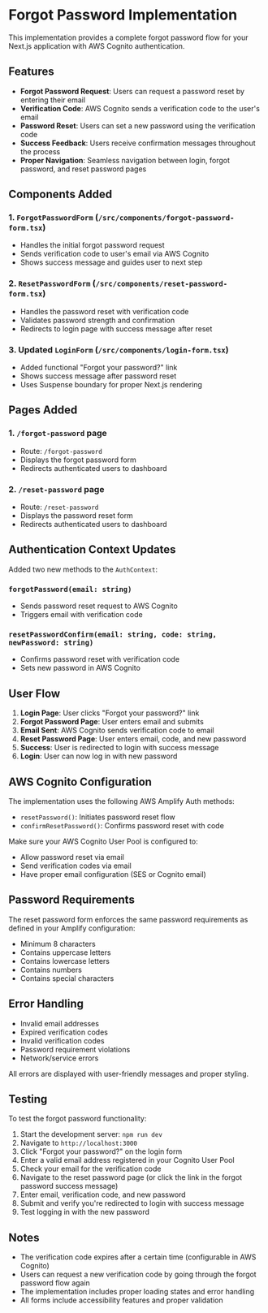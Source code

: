 # Forgot Password Implementation

This implementation provides a complete forgot password flow for your Next.js application with AWS Cognito authentication.

## Features

- **Forgot Password Request**: Users can request a password reset by entering their email
- **Verification Code**: AWS Cognito sends a verification code to the user's email
- **Password Reset**: Users can set a new password using the verification code
- **Success Feedback**: Users receive confirmation messages throughout the process
- **Proper Navigation**: Seamless navigation between login, forgot password, and reset password pages

## Components Added

### 1. `ForgotPasswordForm` (`/src/components/forgot-password-form.tsx`)

- Handles the initial forgot password request
- Sends verification code to user's email via AWS Cognito
- Shows success message and guides user to next step

### 2. `ResetPasswordForm` (`/src/components/reset-password-form.tsx`)

- Handles the password reset with verification code
- Validates password strength and confirmation
- Redirects to login page with success message after reset

### 3. Updated `LoginForm` (`/src/components/login-form.tsx`)

- Added functional "Forgot your password?" link
- Shows success message after password reset
- Uses Suspense boundary for proper Next.js rendering

## Pages Added

### 1. `/forgot-password` page

- Route: `/forgot-password`
- Displays the forgot password form
- Redirects authenticated users to dashboard

### 2. `/reset-password` page

- Route: `/reset-password`
- Displays the password reset form
- Redirects authenticated users to dashboard

## Authentication Context Updates

Added two new methods to the `AuthContext`:

### `forgotPassword(email: string)`

- Sends password reset request to AWS Cognito
- Triggers email with verification code

### `resetPasswordConfirm(email: string, code: string, newPassword: string)`

- Confirms password reset with verification code
- Sets new password in AWS Cognito

## User Flow

1. **Login Page**: User clicks "Forgot your password?" link
2. **Forgot Password Page**: User enters email and submits
3. **Email Sent**: AWS Cognito sends verification code to email
4. **Reset Password Page**: User enters email, code, and new password
5. **Success**: User is redirected to login with success message
6. **Login**: User can now log in with new password

## AWS Cognito Configuration

The implementation uses the following AWS Amplify Auth methods:

- `resetPassword()`: Initiates password reset flow
- `confirmResetPassword()`: Confirms password reset with code

Make sure your AWS Cognito User Pool is configured to:

- Allow password reset via email
- Send verification codes via email
- Have proper email configuration (SES or Cognito email)

## Password Requirements

The reset password form enforces the same password requirements as defined in your Amplify configuration:

- Minimum 8 characters
- Contains uppercase letters
- Contains lowercase letters
- Contains numbers
- Contains special characters

## Error Handling

- Invalid email addresses
- Expired verification codes
- Invalid verification codes
- Password requirement violations
- Network/service errors

All errors are displayed with user-friendly messages and proper styling.

## Testing

To test the forgot password functionality:

1. Start the development server: `npm run dev`
2. Navigate to `http://localhost:3000`
3. Click "Forgot your password?" on the login form
4. Enter a valid email address registered in your Cognito User Pool
5. Check your email for the verification code
6. Navigate to the reset password page (or click the link in the forgot password success message)
7. Enter email, verification code, and new password
8. Submit and verify you're redirected to login with success message
9. Test logging in with the new password

## Notes

- The verification code expires after a certain time (configurable in AWS Cognito)
- Users can request a new verification code by going through the forgot password flow again
- The implementation includes proper loading states and error handling
- All forms include accessibility features and proper validation
